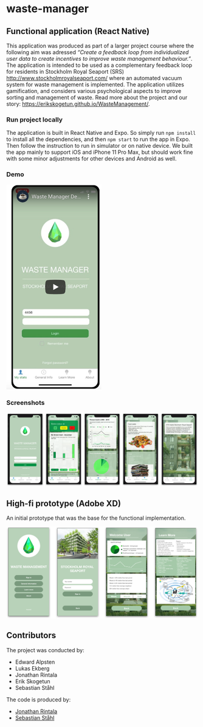 # waste-manager

## Functional application (React Native)

This application was produced as part of a larger project course where the following aim was adressed *“Create a feedback loop from individualized user data to create incentives to improve waste management behaviour.”*. The application is intended to be used as a complementary feedback loop for residents in Stockholm Royal Seaport (SRS) http://www.stockholmroyalseaport.com/ where an automated vacuum system for waste management is implemented. The application utilizes gamification, and considers various psychological aspects to improve sorting and management of waste. Read more about the project and our story: https://erikskogetun.github.io/WasteManagement/.

### Run project locally

The application is built in React Native and Expo. So simply run `npm install` to install all the dependencies, and then `npm start` to run the app in Expo. Then follow the instruction to run in simulator or on native device. We built the app mainly to support iOS and iPhone 11 Pro Max, but should work fine with some minor adjustments for other devices and Android as well.

### Demo

<a href="https://youtu.be/0zD1Ks4LaRg"><img title="Functional app demo - Youtube" alt="Functional app demo" src="doc/functional-thumb.png" width="250"></a>

### Screenshots

![functional](img/functional.png)



## High-fi prototype (Adobe XD)

An initial prototype that was the base for the functional implementation.

![high-fi](img/high-fi.png)



## Contributors

The project was conducted by:

- Edward Alpsten
- Lukas Ekberg
- Jonathan Rintala
- Erik Skogetun
- Sebastian Ståhl



The code is produced by:

- <a href="https://github.com/rintala">Jonathan Rintala</a>
- <a href="https://github.com/sebastianstaahl">Sebastian Ståhl</a>

